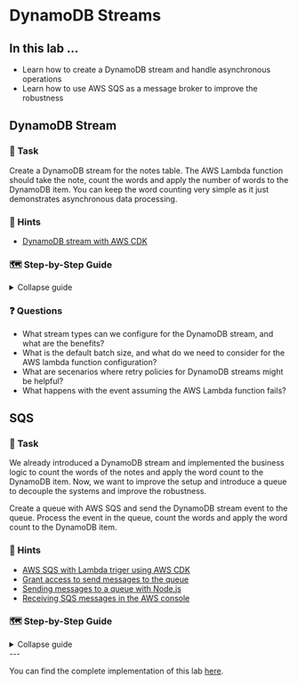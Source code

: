 # DynamoDB Streams

## In this lab …

- Learn how to create a DynamoDB stream and handle asynchronous operations
- Learn how to use AWS SQS as a message broker to improve the robustness

## DynamoDB Stream

### 📝 Task

Create a DynamoDB stream for the notes table. The AWS Lambda function should take the note, count the words and apply the number of words to the DynamoDB item. You can keep the word counting very simple as it just demonstrates asynchronous data processing.

### 🔎 Hints

- [DynamoDB stream with AWS CDK](https://docs.aws.amazon.com/cdk/api/latest/docs/aws-lambda-event-sources-readme.html#dynamodb-streams)

### 🗺  Step-by-Step Guide

<details>
<summary>Collapse guide</summary>

1. Extend the `.projenrc.js` configuration to add new CDK dependencies:
  ```js
  const project = new AwsCdkTypeScriptApp({
    // …
    cdkDependencies: [
      '@aws-cdk/aws-lambda-nodejs',
      '@aws-cdk/aws-apigatewayv2',
      '@aws-cdk/aws-apigatewayv2-integrations',
      '@aws-cdk/aws-dynamodb',
      '@aws-cdk/aws-lambda',
      '@aws-cdk/aws-lambda-event-sources'
    ],
    // …
  });
  ```
1. Extend the CloudFormation stack in `./src/main.ts` file:
  ```ts
  // … (more imports from previous labs)
  import * as lambda from '@aws-cdk/aws-lambda';
  import * as lambdaNodeJs from '@aws-cdk/aws-lambda-nodejs';
  import * as lambdaEventSources from '@aws-cdk/aws-lambda-event-sources';

  export class MyStack extends Stack {
    constructor(scope: Construct, id: string, props: StackProps = {}) {
      super(scope, id, props);

      const notesTable = new dynamodb.Table(this, 'notes-table', {
        partitionKey: { name: 'id', type: dynamodb.AttributeType.STRING },
        stream: dynamodb.StreamViewType.NEW_IMAGE,
      });

      const wordCount = new lambdaNodeJs.NodejsFunction(this, 'word-count', {
        environment: {
          TABLE_NAME: notesTable.tableName,
        },
      });
      wordCount.addEventSource(new lambdaEventSources.DynamoEventSource(notesTable, {
        startingPosition: lambda.StartingPosition.TRIM_HORIZON,
        retryAttempts: 0,
      }));
      notesTable.grant(wordCount, 'dynamodb:UpdateItem');

      // … (more resources from previous labs)
    }
  }
  ```
1. Create a new file for the AWS lambda function:
  ```bash
  touch src/main.word-count.ts
  ```
1. Implement the AWS lambda function:
  ```ts
  import * as AWS from 'aws-sdk';

  export const handler = async (event: AWSLambda.DynamoDBStreamEvent) => {
    const DB = new AWS.DynamoDB.DocumentClient();

    for (let record of event.Records) {
      if (record.eventName !== 'INSERT' || !record.dynamodb || !record.dynamodb.NewImage) {
        return;
      }

      const id = record.dynamodb.Keys?.id.S;
      const newImage = record.dynamodb.NewImage;
      const content = newImage.content?.S;
      const wordCount = content?.split(' ').length;

      await DB.update({
        Key: {
          id,
        },
        AttributeUpdates: {
          wordCount: {
            Value: wordCount,
          },
        },
        TableName: process.env.TABLE_NAME!,
      }).promise();
    }
  };
  ```
1. Deploy the CloudFormation stack:
  ```
  npm run deploy
  ```
1. Make a HTTP request:
  ```bash
  curl -X POST https://XXXXXX.execute-api.eu-central-1.amazonaws.com/notes --data '{ "title": "Count me", "content": "Lorem ipsum dolor sit amet, consectetur adipiscing elit. Nulla vitae." }' -H 'Content-Type: application/json' -i
  ```
1. Go to the [DynamoDB console](https://console.aws.amazon.com/dynamodbv2) and check the word count.

</details>

### ❓ Questions

- What stream types can we configure for the DynamoDB stream, and what are the benefits?
- What is the default batch size, and what do we need to consider for the AWS lambda function configuration?
- What are secenarios where retry policies for DynamoDB streams might be helpful? 
- What happens with the event assuming the AWS Lambda function fails?

## SQS

### 📝 Task

We already introduced a DynamoDB stream and implemented the business logic to count the words of the notes and apply the word count to the DynamoDB item. Now, we want to improve the setup and introduce a queue to decouple the systems and improve the robustness.

Create a queue with AWS SQS and send the DynamoDB stream event to the queue. Process the event in the queue, count the words and apply the word count to the DynamoDB item.

### 🔎 Hints

- [AWS SQS with Lambda triger using AWS CDK](https://docs.aws.amazon.com/cdk/api/latest/docs/aws-lambda-event-sources-readme.html#sqs)
- [Grant access to send messages to the queue](https://docs.aws.amazon.com/cdk/api/latest/docs/@aws-cdk_aws-sqs.Queue.html#grantwbrsendwbrmessagesgrantee) 
- [Sending messages to a queue with Node.js](https://docs.aws.amazon.com/sdk-for-javascript/v2/developer-guide/sqs-examples-send-receive-messages.html#sqs-examples-send-receive-messages-sending)
- [Receiving SQS messages in the AWS console](https://docs.aws.amazon.com/AWSSimpleQueueService/latest/SQSDeveloperGuide/sqs-using-receive-delete-message.html)

### 🗺  Step-by-Step Guide

<details>
<summary>Collapse guide</summary>

1. Extend the list of CDK dependencies in the `.projenrc.js` configuration:
  ```js
  const { AwsCdkTypeScriptApp, NodePackageManager } = require('projen');
  const project = new AwsCdkTypeScriptApp({
    // …
    cdkDependencies: [
      '@aws-cdk/aws-lambda-nodejs',
      '@aws-cdk/aws-apigatewayv2',
      '@aws-cdk/aws-apigatewayv2-integrations',
      '@aws-cdk/aws-dynamodb',
      '@aws-cdk/aws-lambda',
      '@aws-cdk/aws-lambda-event-sources',
      '@aws-cdk/aws-sqs',
    ],
    // …
  });
  ```
1. Run `npm run projen` to install the new dependencies and re-generate the auto-generated files.
1. Extend the CloudFormation stack in the `./src/main.ts` file to introduce the queue and send the DynamoDB event to the queue:
  ```ts
    // … (more imports from previous labs)
  import * as sqs from '@aws-cdk/aws-sqs';

  export class MyStack extends Stack {
    constructor(scope: Construct, id: string, props: StackProps = {}) {
      super(scope, id, props);
      const queue = new sqs.Queue(this, 'queue');
      const stream = new lambdaNodeJs.NodejsFunction(this, 'stream', {
        environment: {
          QUEUE_URL: queue.queueUrl,
        }
      });
      stream.addEventSource(new lambdaEventSources.DynamoEventSource(notesTable, {
        startingPosition: lambda.StartingPosition.TRIM_HORIZON,
        retryAttempts: 0,
      }));
      queue.grantSendMessages(stream);
    
      // … (more resources from previous labs)
    }
  }
  ```
1. Create a new file:
  ```bash
  touch src/main.stream.ts
  ```
1. Implement the AWS Lambda function:
  ```ts
  import * as AWS from 'aws-sdk';

  export const handler = async (event: AWSLambda.DynamoDBStreamEvent) => {
    var sqs = new AWS.SQS({apiVersion: '2012-11-05'});

    for (let record of event.Records) {
      if (record.eventName !== 'INSERT' || !record.dynamodb) {
        return;
      }

      const id = record.dynamodb.Keys?.id.S;
      const message = {
        noteId: id,
      }
    
      await sqs.sendMessage({
        MessageBody: JSON.stringify(message),
        QueueUrl: process.env.QUEUE_URL!,
      }).promise();
    }
  };
  ```
1. Deploy the changes:
  ```bash
  npm run deploy
  ```
1. Create a new note:
  ```bash
  curl -X POST https://XXXXXX.execute-api.eu-central-1.amazonaws.com/notes --data '{ "title": "Hello World", "content": "some text" }' -H 'Content-Type: application/json' -i
  ```
1. Check out the [AWS SQS console](https://console.aws.amazon.com/sqs/). You sould see a message in the queue.
1. Update the `word-count` AWS Lambda function to process the SQS message, so first in the CloudFormation stack:
  ```ts
  export class MyStack extends Stack {
    constructor(scope: Construct, id: string, props: StackProps = {}) {
      super(scope, id, props);
      
      const wordCount = new lambdaNodeJs.NodejsFunction(this, 'word-count', {
        environment: {
          TABLE_NAME: notesTable.tableName,
        },
      });
      wordCount.addEventSource(new lambdaEventSources.SqsEventSource(queue));

      notesTable.grant(wordCount, 'dynamodb:GetItem', 'dynamodb:UpdateItem');
      // … (more resources from previous labs)
    }
  }
  ```
1. And the AWS Lambda implementation, so `./src/main.word-count.ts`:
  ```ts
  import * as AWS from 'aws-sdk';

  export const handler = async (event: AWSLambda.SQSEvent) => {
    const DB = new AWS.DynamoDB.DocumentClient();
    const tableName = process.env.TABLE_NAME!;

    for (let record of event.Records) {
      const body = JSON.parse(record.body);
      const id = body.noteId;
      const note = await DB.get({
        TableName: tableName,
        Key: {
          id: body.noteId,
        },
      }).promise();

      if (!note.Item) {
        return;
      }

      const content = note.Item.content;
      const wordCount = content.split(' ').length;

      await DB.update({
        Key: {
          id,
        },
        AttributeUpdates: {
          wordCount: {
            Value: wordCount,
          },
        },
        TableName: tableName,
      }).promise();
    }
  };
  ```
1. Deploy the latest changes:
  ```ts
  npm run deploy
  ```
1. After the deployment, the AWS Lambda function starts processing the messages in the queue and applies the word count to the DynamoDB items. Feel free to create more notes and observe the system.

</details>
---

You can find the complete implementation of this lab [here](https://github.com/superluminar-io/serverless-workshop/tree/main/packages/lab4).
